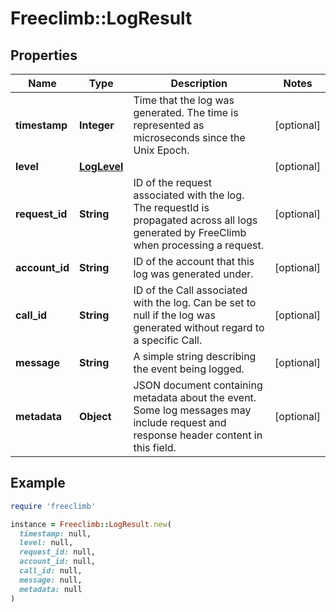 # Freeclimb::LogResult

## Properties

| Name | Type | Description | Notes |
| ---- | ---- | ----------- | ----- |
| **timestamp** | **Integer** | Time that the log was generated. The time is represented as microseconds since the Unix Epoch. | [optional] |
| **level** | [**LogLevel**](LogLevel.md) |  | [optional] |
| **request_id** | **String** | ID of the request associated with the log. The requestId is propagated across all logs generated by FreeClimb when processing a request. | [optional] |
| **account_id** | **String** | ID of the account that this log was generated under. | [optional] |
| **call_id** | **String** | ID of the Call associated with the log. Can be set to null if the log was generated without regard to a specific Call. | [optional] |
| **message** | **String** | A simple string describing the event being logged. | [optional] |
| **metadata** | **Object** | JSON document containing metadata about the event. Some log messages may include request and response header content in this field. | [optional] |

## Example

```ruby
require 'freeclimb'

instance = Freeclimb::LogResult.new(
  timestamp: null,
  level: null,
  request_id: null,
  account_id: null,
  call_id: null,
  message: null,
  metadata: null
)
```

